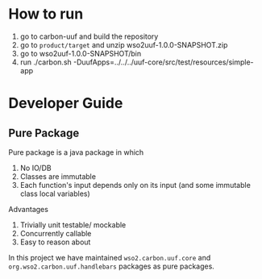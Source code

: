 How to run
==========

1) go to carbon-uuf and build the repository
2) go to `product/target` and unzip wso2uuf-1.0.0-SNAPSHOT.zip
3) go to wso2uuf-1.0.0-SNAPSHOT/bin
4) run ./carbon.sh -DuufApps=../../../uuf-core/src/test/resources/simple-app

Developer Guide
===============

Pure Package
------------

Pure package is a java package in which
  1. No IO/DB
  2. Classes are immutable
  3. Each function's input depends only on its input (and some immutable class local variables)

Advantages
  1. Trivially unit testable/ mockable
  2. Concurrently callable
  3. Easy to reason about

In this project we have maintained `wso2.carbon.uuf.core` and `org.wso2.carbon.uuf.handlebars` packages as pure packages.


